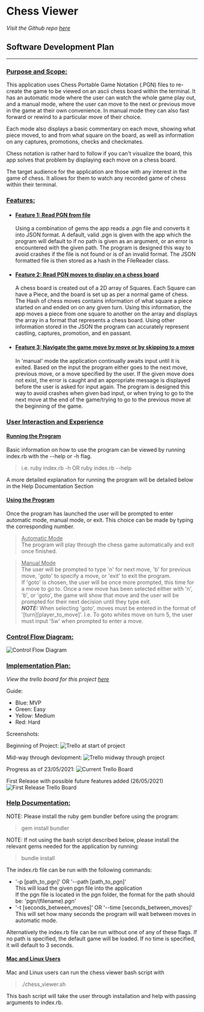 # Chess Viewer
*Visit the Github repo [here](https://github.com/daniel-walters/chess-viewer)*  
## Software Development Plan
---
### <ins>Purpose and Scope:</ins>
This application uses Chess Portable Game Notation (.PGN) files to re-create the game to be viewed on an ascii chess board within the terminal. It has an automatic mode where the user can watch the whole game play out, and a manual mode, where the user can move to the next or previous move in the game at their own convenience. In manual mode they can also fast forward or rewind to a particular move of their choice.

Each mode also displays a basic commentary on each move, showing what piece moved, to and from what square on the board, as well as information on any captures, promotions, checks and checkmates.

Chess notation is rather hard to follow if you can't visualize the board, this app solves that problem by displaying each move on a chess board. 

The target audience for the application are those with any interest in the game of chess. It allows for them to watch any recorded game of chess within their terminal.
### <ins>Features:</ins>  
- #### <ins>Feature 1: Read PGN from file  </ins>
    Using a combination of gems the app reads a .pgn file and converts it into JSON format. A default, valid .pgn is given with the app which the program will default to if no path is given as an argument, or an error is encountered with the given path. The program is designed this way to avoid crashes if the file is not found or is of an invalid format. The JSON formatted file is then stored as a hash in the FileReader class.
- #### <ins>Feature 2: Read PGN moves to display on a chess board</ins>  
    A chess board is created out of a 2D array of Squares. Each Square can have a Piece, and the board is set up as per a normal game of chess. The Hash of chess moves contains information of what square a piece started on and ended on on any given turn. Using this information, the app moves a piece from one square to another on the array and displays the array in a format that represents a chess board. Using other information stored in the JSON the program can accurately represent castling, captures, promotion, and en passant. 
- #### <ins>Feature 3: Navigate the game move by move or by skipping to a move</ins>  
    In 'manual' mode the application continually awaits input until it is exited. Based on the input the program either goes to the next move, previous move, or a move specified by the user. If the given move does not exist, the error is caught and an appropriate message is displayed before the user is asked for input again. The program is designed this way to avoid crashes when given bad input, or when trying to go to the next move at the end of the game/trying to go to the previous move at the beginning of the game.

### <ins>User Interaction and Experience</ins>  
#### <ins> Running the Program</ins>
Basic information on how to use the program can be viewed by running index.rb with the --help or -h flag.  
> i.e. ruby index.rb -h OR ruby index.rb --help 

A more detailed explanation for running the program will be detailed below in the Help Documentation Section  
#### <ins>Using the Program</ins>
Once the program has launched the user will be prompted to enter automatic mode, manual mode, or exit. This choice can be made by typing the corresponding number. 

><ins>Automatic Mode</ins>  
The program will play through the chess game automatically and exit once finished.  

><ins>Manual Mode</ins>  
The user will be prompted to type 'n' for next move, 'b' for previous move, 'goto' to specify a move, or 'exit' to exit the program.  
If 'goto' is chosen, the user will be once more prompted, this time for a move to go to. Once a new move has been selected either with 'n', 'b', or 'goto', the game will show that move and the user will be prompted for their next decision until they type exit.  
***NOTE:*** When selecting 'goto', moves must be entered in the format of '[turn][player_to_move]'. I.e. To goto whites move on turn 5, the user must input '5w' when prompted to enter a move.

### <ins>Control Flow Diagram:</ins>  
![Control Flow Diagram](docs/controlflow.png)
### <ins>Implementation Plan:</ins> 
*View the trello board for this project [here](https://trello.com/b/lk1aeFoo/chess-viewer)*  

Guide:
- Blue: MVP
- Green: Easy
- Yellow: Medium
- Red: Hard

Screenshots:

Beginning of Project:
![Trello at start of project](docs/project-start.png)

Mid-way through devlopment:
![Trello midway through project](docs/project-mid.png)

Progress as of 23/05/2021:
![Current Trello Board](docs/project-cur.png)  

First Release with possible future features added (26/05/2021)
![First Release Trello Board](docs/first_release.png)
### <ins>Help Documentation:</ins>  
NOTE: Please install the ruby gem bundler before using the program:
> gem install bundler  

NOTE: If not using the bash script described below, please install the relevant gems needed for the application by running:
> bundle install  

The index.rb file can be run with the following commands:  
- '-p [path_to_pgn]' OR '--path [path_to_pgn]'  
This will load the given pgn file into the application  
If the pgn file is located in the pgn folder, the format for the path should be: 'pgn/(filename).pgn'  
- '-t [seconds_between_moves]' OR '--time [seconds_between_moves]'  
This will set how many seconds the program will wait between moves in automatic mode.

Alternatively the index.rb file can be run without one of any of these flags. If no path is specified, the default game will be loaded. If no time is specified, it will default to 3 seconds.

#### <ins>Mac and Linux Users</ins>
Mac and Linux users can run the chess viewer bash script with
> ./chess_viewer.sh  

This bash script will take the user through installation and help with passing arguments to index.rb.
